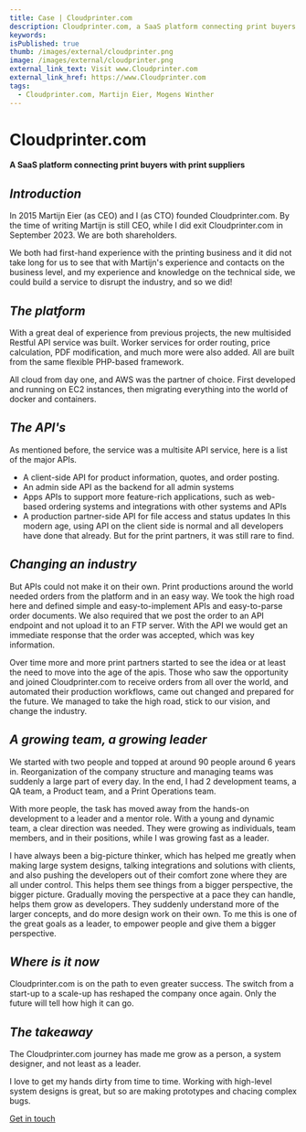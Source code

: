 ```yaml
---
title: Case | Cloudprinter.com
description: Cloudprinter.com, a SaaS platform connecting print buyers and print suppliers
keywords: 
isPublished: true
thumb: /images/external/cloudprinter.png
image: /images/external/cloudprinter.png
external_link_text: Visit www.Cloudprinter.com
external_link_href: https://www.Cloudprinter.com
tags:
  - Cloudprinter.com, Martijn Eier, Mogens Winther
---
```


# Cloudprinter.com
**A SaaS platform connecting print buyers with print suppliers**

## _Introduction_
In 2015 Martijn Eier (as CEO) and I (as CTO) founded Cloudprinter.com. By the time of writing Martijn is still CEO, while I did exit Cloudprinter.com in September 2023. We are both shareholders.

We both had first-hand experience with the printing business and it did not take long for us to see that with Martijn's experience and contacts on the business level, and my experience and knowledge on the technical side, we could build a service to disrupt the industry, and so we did!

## _The platform_
With a great deal of experience from previous projects, the new multisided Restful API service was built. Worker services for order routing, price calculation, PDF modification, and much more were also added. All are built from the same flexible PHP-based framework.
 
All cloud from day one, and AWS was the partner of choice. First developed and running on EC2 instances, then migrating everything into the world of docker and containers.

## _The API's_
As mentioned before, the service was a multisite API service, here is a list of the major APIs.
- A client-side API for product information, quotes, and order posting. 
- An admin side API as the backend for all admin systems
- Apps APIs to support more feature-rich applications, such as web-based ordering systems and integrations with other systems and APIs
- A production partner-side API for file access and status updates
In this modern age, using API on the client side is normal and all developers have done that already. But for the print partners, it was still rare to find.

## _Changing an industry_
But APIs could not make it on their own. Print productions around the world needed orders from the platform and in an easy way. We took the high road here and defined simple and easy-to-implement APIs and easy-to-parse order documents. We also required that we post the order to an API endpoint and not upload it to an FTP server. With the API we would get an immediate response that the order was accepted, which was key information. 

Over time more and more print partners started to see the idea or at least the need to move into the age of the apis. Those who saw the opportunity and joined Cloudprinter.com to receive orders from all over the world, and automated their production workflows, came out changed and prepared for the future. We managed to take the high road, stick to our vision, and change the industry. 

## _A growing team, a growing leader_
We started with two people and topped at around 90 people around 6 years in. Reorganization of the company structure and managing teams was suddenly a large part of every day. In the end, I had 2 development teams, a QA team, a Product team, and a Print Operations team. 

With more people, the task has moved away from the hands-on development to a leader and a mentor role. With a young and dynamic team, a clear direction was needed. They were growing as individuals, team members, and in their positions, while I was growing fast as a leader.

I have always been a big-picture thinker, which has helped me greatly when making large system designs, talking integrations and solutions with clients, and also pushing the developers out of their comfort zone where they are all under control. This helps them see things from a bigger perspective, the bigger picture. Gradually moving the perspective at a pace they can handle, helps them grow as developers. They suddenly understand more of the larger concepts, and do more design work on their own. To me this is one of the great goals as a leader, to empower people and give them a bigger perspective.

## _Where is it now_
Cloudprinter.com is on the path to even greater success. The switch from a start-up to a scale-up has reshaped the company once again. Only the future will tell how high it can go.

## _The takeaway_
The Cloudprinter.com journey has made me grow as a person, a system designer, and not least as a leader. 

I love to get my hands dirty from time to time. Working with high-level system designs is great, but so are making prototypes and chacing complex bugs.

[Get in touch](/get-in-touch)